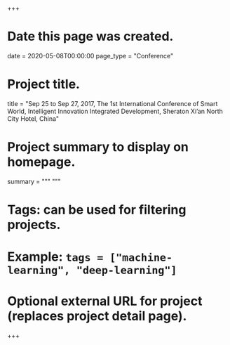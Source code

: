 +++
# Date this page was created.
date = 2020-05-08T00:00:00
page_type = "Conference"

# Project title.
title = "Sep 25 to Sep 27, 2017, The 1st International Conference of Smart World, Intelligent Innovation Integrated Development, Sheraton Xi’an North City Hotel, China"

# Project summary to display on homepage.
summary = """
 """

# Tags: can be used for filtering projects.
# Example: `tags = ["machine-learning", "deep-learning"]`

# Optional external URL for project (replaces project detail page).
+++
